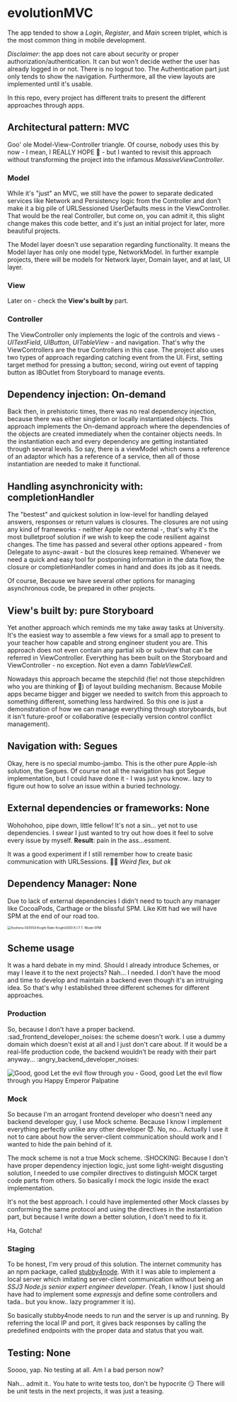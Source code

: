 # evolutionMVC
The app tended to show a *Login*, *Register*, and *Main* screen triplet, which is the most common thing in mobile development.

*Disclaimer*: the app does not care about security or proper authorization/authentication. It can but won't decide wether the user has already logged in or not. There is no logout too. The Authentication part just only tends to show the navigation. Furthermore, all the view layouts are implemented until it's usable.

In this repo, every project has different traits to present the different approaches through apps.

## Architectural pattern: MVC

Goo' ole Model-View-Controller triangle. Of course, nobody uses this by now - I mean, I REALLY HOPE 😬 - but I wanted to revisit this approach without transforming the project into the infamous *MassiveViewController*.

### Model

While it's "just" an MVC, we still have the power to separate dedicated services like Network and Persistency logic from the Controller and don't make it a big pile of URLSessioned UserDefaults mess in the ViewController. That would be the real Controller, but come on, you can admit it, this slight change makes this code better, and it's just an initial project for later, more beautiful projects. 

The Model layer doesn't use separation regarding functionality. It means the Model layer has only one model type, NetworkModel. In further example projects, there will be models for Network layer, Domain layer, and at last, UI layer.

### View

Later on - check the **View's built by** part.

### Controller

The ViewController only implements the logic of the controls and views - *UITextField*, *UIButton*, *UITableView* - and navigation. That's why the ViewControllers are the true Controllers in this case. The project also uses two types of approach regarding catching event from the UI. First, setting target method for pressing a button; second, wiring out event of tapping button as IBOutlet from Storyboard to manage events.



## Dependency injection: **On-demand**

Back then, in prehistoric times, there was no real dependency injection, because there was either singleton or locally instantiated objects. This approach implements the On-demand approach where the dependencies of the objects are created immediately when the container objects needs. In the instantiation each and every dependency are getting instantiated through several levels. So say, there is a viewModel which owns a reference of an adaptor which has a reference of a service, then all of those instantiation are needed to make it functional.

## Handling asynchronicity with: **completionHandler**

The "bestest" and quickest solution in low-level for handling delayed answers, responses or return values is closures. The closures are not using any kind of frameworks - neither Apple nor external -, that's why it's the most bulletproof solution if we wish to keep the code resilient against changes. The time has passed and several other options appeared - from Delegate to async-await - but the closures keep remained. Whenever we need a quick and easy tool for postponing information in the data flow, the closure or completionHandler comes in hand and does its job as it needs.

Of course, Because we have several other options for managing asynchronous code, be prepared in other projects.

## View's built by: pure Storyboard

Yet another approach which reminds me my take away tasks at University. It's the easiest way to assemble a few views for a small app to present to your teacher how capable and strong engineer student you are. This approach does not even contain any partial xib or subview that can be referred in ViewController. Everything has been built on the Storyboard and ViewController - no exception. Not even a damn *TableViewCell*.

Nowadays this approach became the stepchild (fie! not those stepchildren who you are thinking of 😬) of layout building mechanism. Because Mobile apps became bigger and bigger we needed to switch from this approach to something different, something less hardwired. So this one is just a demonstration of how we can manage everything through storyboards, but it isn't future-proof or collaborative (especially version control conflict management).

## Navigation with: Segues

Okay, here is no special mumbo-jambo. This is the other pure Apple-ish solution, the Segues. Of course not all the navigation has got Segue implementation, but I could have done it - I was just you know.. lazy to figure out how to solve an issue within a buried technology.

## External dependencies or frameworks: **None**

Wohohohoo, pipe down, little fellow! It's not a sin... yet not to use dependencies. I swear I just wanted to try out how does it feel to solve every issue by myself. **Result**: pain in the ass...essment.

It was a good experiment if I still remember how to create basic communication with URLSessions. 🤷‍♂️ *Weird flex, but ok*

## Dependency Manager: **None**

Due to lack of external dependencies I didn't need to touch any manager like CocoaPods, Carthage or the blissful SPM. Like Kitt had we will have SPM at the end of our road too.

<img src="https://automakett.hu/uploads/shop/automakett.hu/termek/3075216/369313_big.jpg" alt="Aoshima 043554 Knight Rider Knight2000 K.I.T.T. Mode-SPM" style="zoom:50%;" />

## Scheme usage

It was a hard debate in my mind. Should I already introduce Schemes, or may I leave it to the next projects? Nah... I needed. I don't have the mood and time to develop and maintain a backend even though it's an intruiging idea. So that's why I established three different schemes for different approaches.

### Production

So, because I don't have a proper backend. :sad_frontend_developer_noises: the scheme doesn't work. I use a dummy domain which doesn't exist at all and I just don't care about. If it would be a real-life production code, the backend wouldn't be ready with their part anyway... :angry_backend_developer_noises:

![Good, good Let the evil flow through you - Good, good Let the evil flow through you  Happy Emperor Palpatine](http://www.quickmeme.com/img/1b/1be48a823023e07171f1c4d05a814059f77e4bcb783ec6953bb709f626a11b55.jpg)

### Mock

So because I'm an arrogant frontend developer who doesn't need any backend developer guy, I use Mock scheme. Because I know I implement everything perfectly unlike any other developer 😈. No, no... Actually I use it not to care about how the server-client communication should work and I wanted to hide the pain behind of it.

The mock scheme is not a true Mock scheme. :SHOCKING: Because I don't have proper dependency injection logic, just some light-weight disgusting solution, I needed to use compiler directives to distinguish MOCK target code parts from others. So basically I mock the logic inside the exact implementation.

It's not the best approach. I could have implemented other Mock classes by conforming the same protocol and using the directives in the instantiation part, but because I write down a better solution, I don't need to fix it. 

Ha, Gotcha!

### Staging

To be honest, I'm very proud of this solution. The internet community has an npm package, called [stubby4node](https://github.com/mrak/stubby4node). With it I was able to implement a local server which imitating server-client communication without being an *SSJ3 Node.js senior expert engineer developer*. (Yeah, I know I just should have had to implement some *expressjs* and define some controllers and tada.. but you know.. lazy programmer it is). 

So basically stubby4node needs to run and the server is up and running. By referring the local IP and port, it gives back responses by calling the predefined endpoints with the proper data and status that you wait.



## Testing: None

Soooo, yap. No testing at all. Am I a bad person now? 

Nah... admit it.. You hate to write tests too, don't be hypocrite 😏 There will be unit tests in the next projects, it was just a teasing.
